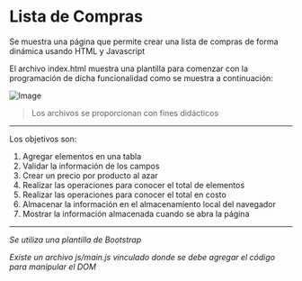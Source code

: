 # Lista de Compras
Se muestra una página que permite crear una lista de compras de forma dinámica usando HTML y Javascript

El archivo index.html muestra una plantilla para comenzar con la programación de dicha funcionalidad como se muestra a continuación:

![Image](https://github.com/jcgeneration/CH57_ListaCompras/blob/main/img/SplashScreen.png)

> Los archivos se proporcionan con fines didácticos

---
Los objetivos son:
1. Agregar elementos en una tabla
2. Validar la información de los campos
3. Crear un precio por producto al azar
4. Realizar las operaciones para conocer el total de elementos
5. Realizar las operaciones para conocer el total en costo
6. Almacenar la información en el almacenamiento local del navegador
7. Mostrar la información almacenada cuando se abra la página


---

*Se utiliza una plantilla de Bootstrap*

*Existe un archivo js/main.js vinculado donde se debe agregar el código para manipular el DOM*





